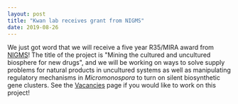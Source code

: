 ```yaml
---
layout: post
title: "Kwan lab receives grant from NIGMS"
date: 2019-08-26
---
```


We just got word that we will receive a five year R35/MIRA award from [NIGMS](https://www.nigms.nih.gov/)! The title of the project is "Mining the cultured and uncultured biosphere for new drugs", and we will be working on ways to solve supply problems for natural products in uncultured systems as well as manipulating regulatory mechanisms in *Micromonospora* to turn on silent biosynthetic gene clusters. See the [Vacancies](/vacancies/index.html) page if you would like to work on this project!
